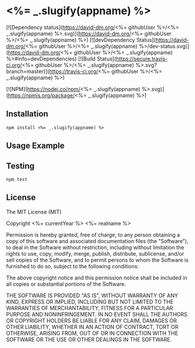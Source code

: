 # <%= _.slugify(appname) %>

[![Dependency status](https://david-dm.org/<%= githubUser %>/<%= _.slugify(appname) %>.svg)](https://david-dm.org/<%= githubUser %>/<%= _.slugify(appname) %>)
[![devDependency Status](https://david-dm.org/<%= githubUser %>/<%= _.slugify(appname) %>/dev-status.svg)](https://david-dm.org/<%= githubUser %>/<%= _.slugify(appname) %>#info=devDependencies)
[![Build Status](https://secure.travis-ci.org/<%= githubUser %>/<%= _.slugify(appname) %>.svg?branch=master)](https://travis-ci.org/<%= githubUser %>/<%= _.slugify(appname) %>)

[![NPM](https://nodei.co/npm/<%= _.slugify(appname) %>.svg)](https://npmjs.org/package/<%= _.slugify(appname) %>)

## Installation

    npm install <%= _.slugify(appname) %>

## Usage Example

## Testing

    npm test

## License

The MIT License (MIT)

Copyright <%= currentYear %> <%= realname %>

Permission is hereby granted, free of charge, to any person obtaining a copy
of this software and associated documentation files (the "Software"), to deal
in the Software without restriction, including without limitation the rights
to use, copy, modify, merge, publish, distribute, sublicense, and/or sell
copies of the Software, and to permit persons to whom the Software is
furnished to do so, subject to the following conditions:

The above copyright notice and this permission notice shall be included in
all copies or substantial portions of the Software.

THE SOFTWARE IS PROVIDED "AS IS", WITHOUT WARRANTY OF ANY KIND, EXPRESS OR
IMPLIED, INCLUDING BUT NOT LIMITED TO THE WARRANTIES OF MERCHANTABILITY,
FITNESS FOR A PARTICULAR PURPOSE AND NONINFRINGEMENT. IN NO EVENT SHALL THE
AUTHORS OR COPYRIGHT HOLDERS BE LIABLE FOR ANY CLAIM, DAMAGES OR OTHER
LIABILITY, WHETHER IN AN ACTION OF CONTRACT, TORT OR OTHERWISE, ARISING FROM,
OUT OF OR IN CONNECTION WITH THE SOFTWARE OR THE USE OR OTHER DEALINGS IN
THE SOFTWARE.